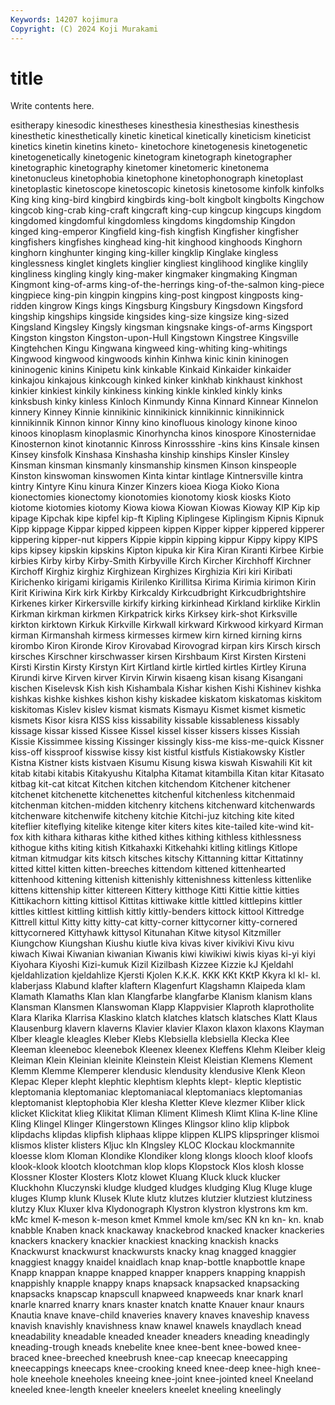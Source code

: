 ```yaml
---
Keywords: 14207 kojimura
Copyright: (C) 2024 Koji Murakami
---
```


# title

Write contents here.



esitherapy kinesodic kinestheses kinesthesia kinesthesias kinesthesis kinesthetic kinesthetically kinetic kinetical
kinetically kineticism kineticist kinetics kinetin kinetins kineto- kinetochore kinetogenesis kinetogenetic
kinetogenetically kinetogenic kinetogram kinetograph kinetographer kinetographic kinetography kinetomer kinetomeric kinetonema
kinetonucleus kinetophobia kinetophone kinetophonograph kinetoplast kinetoplastic kinetoscope kinetoscopic kinetosis kinetosome
kinfolk kinfolks King king king-bird kingbird kingbirds king-bolt kingbolt kingbolts
Kingchow kingcob king-crab king-craft kingcraft king-cup kingcup kingcups kingdom kingdomed
kingdomful kingdomless kingdoms kingdomship Kingdon kinged king-emperor Kingfield king-fish kingfish
Kingfisher kingfisher kingfishers kingfishes kinghead king-hit kinghood kinghoods Kinghorn kinghorn
kinghunter kinging king-killer kingklip Kinglake kingless kinglessness kinglet kinglets kinglier
kingliest kinglihood kinglike kinglily kingliness kingling kingly king-maker kingmaker kingmaking
Kingman Kingmont king-of-arms king-of-the-herrings king-of-the-salmon king-piece kingpiece king-pin kingpin kingpins
king-post kingpost kingposts king-ridden kingrow Kings kings Kingsburg Kingsbury Kingsdown
Kingsford kingship kingships kingside kingsides king-size kingsize king-sized Kingsland Kingsley
Kingsly kingsman kingsnake kings-of-arms Kingsport Kingston kingston Kingston-upon-Hull Kingstown Kingstree
Kingsville Kingtehchen Kingu Kingwana kingweed king-whiting king-whitings Kingwood kingwood kingwoods
kinhin Kinhwa kinic kinin kininogen kininogenic kinins Kinipetu kink kinkable
Kinkaid Kinkaider kinkaider kinkajou kinkajous kinkcough kinked kinker kinkhab kinkhaust
kinkhost kinkier kinkiest kinkily kinkiness kinking kinkle kinkled kinkly kinks
kinksbush kinky kinless Kinloch Kinmundy Kinna Kinnard Kinnear Kinnelon kinnery
Kinney Kinnie kinnikinic kinnikinick kinnikinnic kinnikinnick kinnikinnik Kinnon kinnor Kinny
kino kinofluous kinology kinone kinoo kinoos kinoplasm kinoplasmic Kinorhyncha kinos
kinospore Kinosternidae Kinosternon kinot kinotannic Kinross Kinrossshire -kins kins Kinsale
kinsen Kinsey kinsfolk Kinshasa Kinshasha kinship kinships Kinsler Kinsley Kinsman
kinsman kinsmanly kinsmanship kinsmen Kinson kinspeople Kinston kinswoman kinswomen Kinta
kintar kintlage Kintnersville kintra kintry Kintyre Kinu kinura Kinzer Kinzers
kioea Kioga Kioko Kiona kionectomies kionectomy kionotomies kionotomy kiosk kiosks
Kioto kiotome kiotomies kiotomy Kiowa kiowa Kiowan Kiowas Kioway KIP
Kip kip kipage Kipchak kipe kipfel kip-ft Kipling Kiplingese Kiplingism
Kipnis Kipnuk Kipp kippage Kippar kipped kippeen kippen Kipper kipper
kippered kipperer kippering kipper-nut kippers Kippie kippin kipping kippur Kippy
kippy KIPS kips kipsey kipskin kipskins Kipton kipuka kir Kira
Kiran Kiranti Kirbee Kirbie kirbies Kirby kirby Kirby-Smith Kirbyville Kirch
Kircher Kirchhoff Kirchner Kirchoff Kirghiz kirghiz Kirghizean Kirghizes Kirghizia Kiri
kiri Kiribati Kirichenko kirigami kirigamis Kirilenko Kirillitsa Kirima Kirimia kirimon
Kirin Kirit Kiriwina Kirk kirk Kirkby Kirkcaldy Kirkcudbright Kirkcudbrightshire Kirkenes
kirker Kirkersville kirkify kirking kirkinhead Kirkland kirklike Kirklin Kirkman kirkman
kirkmen Kirkpatrick kirks Kirksey kirk-shot Kirksville kirkton kirktown Kirkuk Kirkville
Kirkwall kirkward Kirkwood kirkyard Kirman kirman Kirmanshah kirmess kirmesses kirmew
kirn kirned kirning kirns kirombo Kiron Kironde Kirov Kirovabad Kirovograd
kirpan kirs Kirsch kirsch kirsches Kirschner kirschwasser kirsen Kirshbaum Kirst
Kirsten Kirsteni Kirsti Kirstin Kirsty Kirstyn Kirt Kirtland kirtle kirtled
kirtles Kirtley Kiruna Kirundi kirve Kirven kirver Kirvin Kirwin kisaeng
kisan kisang Kisangani kischen Kiselevsk Kish kish Kishambala Kishar kishen
Kishi Kishinev kishka kishkas kishke kishkes kishon kishy kiskadee kiskatom
kiskatomas kiskitom kiskitomas Kislev kislev kismat kismats Kismayu Kismet kismet
kismetic kismets Kisor kisra KISS kiss kissability kissable kissableness kissably
kissage kissar kissed Kissee Kissel kissel kisser kissers kisses Kissiah
Kissie Kissimmee kissing Kissinger kissingly kiss-me kiss-me-quick Kissner kiss-off kissproof
kisswise kissy kist kistful kistfuls Kistiakowsky Kistler Kistna Kistner kists
kistvaen Kisumu Kisung kiswa kiswah Kiswahili Kit kit kitab kitabi
kitabis Kitakyushu Kitalpha Kitamat kitambilla Kitan kitar Kitasato kitbag kit-cat
kitcat Kitchen kitchen kitchendom Kitchener kitchener kitchenet kitchenette kitchenettes kitchenful
kitchenless kitchenmaid kitchenman kitchen-midden kitchenry kitchens kitchenward kitchenwards kitchenware kitchenwife
kitcheny kitchie Kitchi-juz kitching kite kited kiteflier kiteflying kitelike kitenge
kiter kiters kites kite-tailed kite-wind kit-fox kith kithara kitharas kithe
kithed kithes kithing kithless kithlessness kithogue kiths kiting kitish Kitkahaxki
Kitkehahki kitling kitlings Kitlope kitman kitmudgar kits kitsch kitsches kitschy
Kittanning kittar Kittatinny kitted kittel kitten kitten-breeches kittendom kittened kittenhearted
kittenhood kittening kittenish kittenishly kittenishness kittenless kittenlike kittens kittenship kitter
kittereen Kittery kitthoge Kitti Kittie kittie kitties Kittikachorn kitting kittisol
Kittitas kittiwake kittle kittled kittlepins kittler kittles kittlest kittling kittlish
kittly kittly-benders kittock kittool Kittredge Kittrell kittul Kitty kitty kitty-cat
kitty-corner kittycorner kitty-cornered kittycornered Kittyhawk kittysol Kitunahan Kitwe kitysol Kitzmiller
Kiungchow Kiungshan Kiushu kiutle kiva kivas kiver kivikivi Kivu kivu
kiwach Kiwai Kiwanian kiwanian Kiwanis kiwi kiwikiwi kiwis kiyas ki-yi
kiyi Kiyohara Kiyoshi Kizi-kumuk Kizil Kizilbash Kizzee Kizzie kJ Kjeldahl
kjeldahlization kjeldahlize Kjersti Kjolen K.K.K. KKK KKt KKtP Kkyra kl
kl- kl. klaberjass Klabund klafter klaftern Klagenfurt Klagshamn Klaipeda klam
Klamath Klamaths Klan klan Klangfarbe klangfarbe Klanism klanism klans Klansman
Klansmen Klanswoman Klapp Klappvisier Klaproth klaprotholite Klara Klarika Klarrisa Klaskino
klatch klatches klatsch klatsches Klatt Klaus Klausenburg klavern klaverns Klavier
klavier Klaxon klaxon klaxons Klayman Klber kleagle kleagles Kleber Klebs
Klebsiella klebsiella Klecka Klee Kleeman kleeneboc kleenebok Kleenex kleenex Kleffens
Klehm Kleiber kleig Kleiman Klein Kleinian kleinite Kleinstein Kleist Kleistian
Klemens Klement Klemm Klemme Klemperer klendusic klendusity klendusive Klenk Kleon
Klepac Kleper klepht klephtic klephtism klephts klept- kleptic kleptistic kleptomania
kleptomaniac kleptomaniacal kleptomaniacs kleptomanias kleptomanist kleptophobia Kler klesha Kletter Kleve
klezmer Kliber klick klicket Klickitat klieg Klikitat Kliman Kliment Klimesh
Klimt Klina K-line Kline Kling Klingel Klinger Klingerstown Klinges Klingsor
klino klip klipbok klipdachs klipdas klipfish kliphaas klippe klippen KLIPS
klipspringer klismoi klismos klister klisters Kljuc kln Klngsley KLOC Klockau
klockmannite kloesse klom Kloman Klondike Klondiker klong klongs klooch kloof
kloofs klook-klook klootch klootchman klop klops Klopstock Klos klosh klosse
Klossner Kloster Klosters Klotz klowet Kluang Kluck kluck klucker Kluckhohn
Kluczynski kludge kludged kludges kludging Klug Kluge kluge kluges Klump
klunk Klusek Klute klutz klutzes klutzier klutziest klutziness klutzy Klux
Kluxer klva Klydonograph Klystron klystron klystrons km km. kMc kmel
K-meson k-meson kmet Kmmel kmole km/sec KN kn kn- kn.
knab knabble Knaben knack knackaway knackebrod knacked knacker knackeries knackers
knackery knackier knackiest knacking knackish knacks Knackwurst knackwurst knackwursts knacky
knag knagged knaggier knaggiest knaggy knaidel knaidlach knap knap-bottle knapbottle
knape Knapp knappan knappe knapped knapper knappers knapping knappish knappishly
knapple knappy knaps knapsack knapsacked knapsacking knapsacks knapscap knapscull knapweed
knapweeds knar knark knarl knarle knarred knarry knars knaster knatch
knatte Knauer knaur knaurs Knautia knave knave-child knaveries knavery knaves
knaveship knavess knavish knavishly knavishness knaw knawel knawels knaydlach knead
kneadability kneadable kneaded kneader kneaders kneading kneadingly kneading-trough kneads knebelite
knee knee-bent knee-bowed knee-braced knee-breeched kneebrush knee-cap kneecap kneecapping kneecappings
kneecaps knee-crooking kneed knee-deep knee-high knee-hole kneehole kneeholes kneeing knee-joint
knee-jointed kneel Kneeland kneeled knee-length kneeler kneelers kneelet kneeling kneelingly
